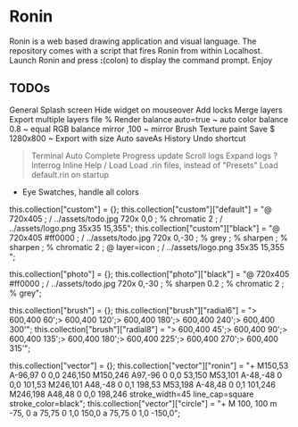 # Ronin

Ronin is a web based drawing application and visual language. 
The repository comes with a script that fires Ronin from within Localhost.
Launch Ronin and press **:**(colon) to display the command prompt. 
Enjoy

## TODOs
  General
    Splash screen
    Hide widget on mouseover
    Add locks
    Merge layers
    Export multiple layers file
  % Render
    balance auto=true ~ auto color
    balance 0.8       ~ equal RGB balance
    mirror ,100       ~ mirror
  Brush
    Texture paint
  Save
    $ 1280x800          ~ Export with size
    Auto saveAs
  History
    Undo shortcut
  > Terminal
    Auto Complete
    Progress update
    Scroll logs
    Expand logs
  ? Interrog
    Inline Help
  / Load
    Load .rin files, instead of "Presets"
    Load default.rin on startup
  * Eye
    Swatches, handle all colors

  this.collection["custom"] = {};
  this.collection["custom"]["default"] = "@ 720x405 ; / ../assets/todo.jpg 720x 0,0 ; % chromatic 2 ; / ../assets/logo.png 35x35 15,355";
  this.collection["custom"]["black"] = "@ 720x405 #ff0000 ; / ../assets/todo.jpg 720x 0,-30 ; % grey ; % sharpen ; % sharpen ; % chromatic 2 ; @ layer=icon ; / ../assets/logo.png 35x35 15,355 "; 

  this.collection["photo"] = {};
  this.collection["photo"]["black"] = "@ 720x405 #ff0000 ; / ../assets/todo.jpg 720x 0,-30 ; % sharpen 0.2 ; % chromatic 2 ; % grey";

  this.collection["brush"] = {};
  this.collection["brush"]["radial6"] = "> 600,400 60';> 600,400 120';> 600,400 180';> 600,400 240';> 600,400 300'";
  this.collection["brush"]["radial8"] = "> 600,400 45';> 600,400 90';> 600,400 135';> 600,400 180';> 600,400 225';> 600,400 270';> 600,400 315'";

  this.collection["vector"] = {};
  this.collection["vector"]["ronin"] = "+ M150,53 A-96,97 0 0,0 246,150 M150,246 A97,-96 0 0,0 53,150 M53,101 A-48,-48 0 0,0 101,53 M246,101 A48,-48 0 0,1 198,53 M53,198 A-48,48 0 0,1 101,246 M246,198 A48,48 0 0,0 198,246 stroke_width=45 line_cap=square stroke_color=black";
  this.collection["vector"]["circle"] = "+ M 100, 100 m -75, 0 a 75,75 0 1,0 150,0 a 75,75 0 1,0 -150,0";
